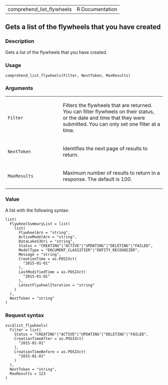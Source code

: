 <table style="width: 100%;">
<tbody>
<tr class="odd">
<td>comprehend_list_flywheels</td>
<td style="text-align: right;">R Documentation</td>
</tr>
</tbody>
</table>

## Gets a list of the flywheels that you have created

### Description

Gets a list of the flywheels that you have created.

### Usage

    comprehend_list_flywheels(Filter, NextToken, MaxResults)

### Arguments

<table>
<colgroup>
<col style="width: 35%" />
<col style="width: 65%" />
</colgroup>
<tbody>
<tr class="odd">
<td><code id="comprehend_list_flywheels_:_Filter">Filter</code></td>
<td><p>Filters the flywheels that are returned. You can filter flywheels
on their status, or the date and time that they were submitted. You can
only set one filter at a time.</p></td>
</tr>
<tr class="even">
<td><code
id="comprehend_list_flywheels_:_NextToken">NextToken</code></td>
<td><p>Identifies the next page of results to return.</p></td>
</tr>
<tr class="odd">
<td><code
id="comprehend_list_flywheels_:_MaxResults">MaxResults</code></td>
<td><p>Maximum number of results to return in a response. The default is
100.</p></td>
</tr>
</tbody>
</table>

### Value

A list with the following syntax:

    list(
      FlywheelSummaryList = list(
        list(
          FlywheelArn = "string",
          ActiveModelArn = "string",
          DataLakeS3Uri = "string",
          Status = "CREATING"|"ACTIVE"|"UPDATING"|"DELETING"|"FAILED",
          ModelType = "DOCUMENT_CLASSIFIER"|"ENTITY_RECOGNIZER",
          Message = "string",
          CreationTime = as.POSIXct(
            "2015-01-01"
          ),
          LastModifiedTime = as.POSIXct(
            "2015-01-01"
          ),
          LatestFlywheelIteration = "string"
        )
      ),
      NextToken = "string"
    )

### Request syntax

    svc$list_flywheels(
      Filter = list(
        Status = "CREATING"|"ACTIVE"|"UPDATING"|"DELETING"|"FAILED",
        CreationTimeAfter = as.POSIXct(
          "2015-01-01"
        ),
        CreationTimeBefore = as.POSIXct(
          "2015-01-01"
        )
      ),
      NextToken = "string",
      MaxResults = 123
    )
